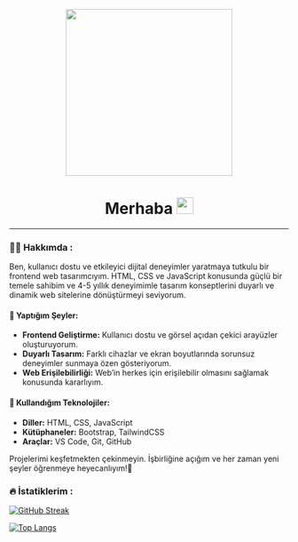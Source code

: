 <div id="header" align="center">
  <img src="https://i.giphy.com/media/v1.Y2lkPTc5MGI3NjExbHlic280czVoNGpoeTFvcndnOHB2NG5uaHFuYTBwbW9haGpqYnhxYyZlcD12MV9pbnRlcm5hbF9naWZfYnlfaWQmY3Q9Zw/bGgsc5mWoryfgKBx1u/giphy.gif" width="300" height="300"/>
</div>
<h1 align="center">
  Merhaba
  <img src="https://media.giphy.com/media/hvRJCLFzcasrR4ia7z/giphy.gif" width="30px"/>
</h1>

---

### :man_technologist: Hakkımda :

 Ben, kullanıcı dostu ve etkileyici dijital deneyimler yaratmaya tutkulu bir frontend web tasarımcıyım. HTML, CSS ve JavaScript konusunda güçlü bir temele sahibim ve 4-5 yıllık deneyimimle tasarım konseptlerini duyarlı ve dinamik web sitelerine dönüştürmeyi seviyorum.

  #### 💼 Yaptığım Şeyler:

- **Frontend Geliştirme:** Kullanıcı dostu ve görsel açıdan çekici arayüzler oluşturuyorum.
- **Duyarlı Tasarım:** Farklı cihazlar ve ekran boyutlarında sorunsuz deneyimler sunmaya özen gösteriyorum.
- **Web Erişilebilirliği:** Web’in herkes için erişilebilir olmasını sağlamak konusunda kararlıyım.

#### 🚀 Kullandığım Teknolojiler:
- **Diller:** HTML, CSS, JavaScript
- **Kütüphaneler:** Bootstrap, TailwindCSS
- **Araçlar:** VS Code, Git, GitHub


Projelerimi keşfetmekten çekinmeyin. İşbirliğine açığım ve her zaman yeni şeyler öğrenmeye heyecanlıyım!🚀

### :fire: İstatiklerim :

[![GitHub Streak](https://github-readme-streak-stats.herokuapp.com/?user=jerklex&theme=dark&background=000000)](https://git.io/streak-stats)

[![Top Langs](https://github-readme-stats.vercel.app/api/top-langs/?username=jerklex&layout=compact&theme=vision-friendly-dark)](https://github.com/anuraghazra/github-readme-stats)
